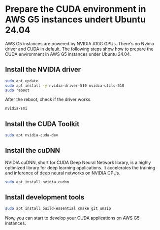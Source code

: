 # Prepare the CUDA environment in AWS G5 instances undert Ubuntu 24.04

AWS G5 instances are powered by NVIDIA A10G GPUs. There's no Nvidia driver and CUDA in default.
The following steps show how to prepare the CUDA environment in AWS G5 instances under Ubuntu 24.04.

## Install the NVIDIA driver
```bash
sudo apt update
sudo apt install -y nvidia-driver-510 nvidia-utils-510
sudo reboot
```

After the reboot, check if the driver works.
```bash
nvidia-smi
```

## Install the CUDA Toolkit
```bash
sudo apt nvidia-cuda-dev
```

## Install the cuDNN
NVIDIA cuDNN, short for CUDA Deep Neural Network library, is a highly optimized library for deep learning applications. It accelerates the training and inference of deep neural networks on NVIDIA GPUs.

```bash
sudo apt install nvidia-cudnn
```

## Install development tools
```bash
sudo apt install build-essential cmake git unzip
```

Now, you can start to develop your CUDA applications on AWS G5 instances.
